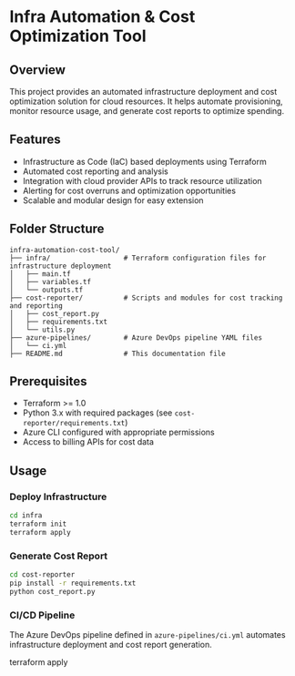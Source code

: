 # Infra Automation & Cost Optimization Tool
## Overview
This project provides an automated infrastructure deployment and cost optimization solution for cloud resources. It helps automate provisioning, monitor resource usage, and generate cost reports to optimize spending.
## Features
- Infrastructure as Code (IaC) based deployments using Terraform
- Automated cost reporting and analysis
- Integration with cloud provider APIs to track resource utilization
- Alerting for cost overruns and optimization opportunities
- Scalable and modular design for easy extension
## Folder Structure
```
infra-automation-cost-tool/
├── infra/                  # Terraform configuration files for infrastructure deployment
│   ├── main.tf
│   ├── variables.tf
│   └── outputs.tf
├── cost-reporter/          # Scripts and modules for cost tracking and reporting
│   ├── cost_report.py
│   ├── requirements.txt
│   └── utils.py
├── azure-pipelines/        # Azure DevOps pipeline YAML files
│   └── ci.yml
├── README.md               # This documentation file
```
## Prerequisites
- Terraform >= 1.0
- Python 3.x with required packages (see `cost-reporter/requirements.txt`)
- Azure CLI configured with appropriate permissions
- Access to billing APIs for cost data
## Usage
### Deploy Infrastructure
```bash
cd infra
terraform init
terraform apply
```
### Generate Cost Report
```bash
cd cost-reporter
pip install -r requirements.txt
python cost_report.py
```
### CI/CD Pipeline
The Azure DevOps pipeline defined in `azure-pipelines/ci.yml` automates infrastructure deployment and cost report generation.

terraform apply

